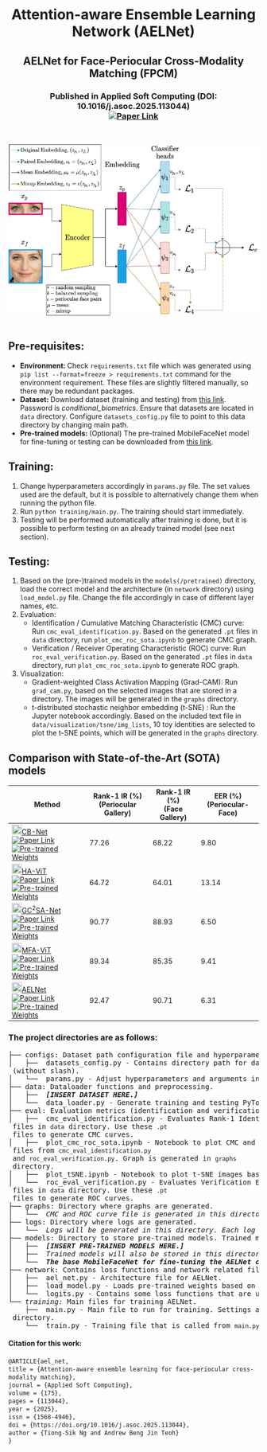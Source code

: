 <h1 align="center">
    Attention-aware Ensemble Learning Network (AELNet)
</h1>
<h2 align="center">
    AELNet for Face-Periocular Cross-Modality Matching (FPCM)   
</h2>
<h3 align="center">
    Published in Applied Soft Computing (DOI: 10.1016/j.asoc.2025.113044) </br>
    <a href="https://www.sciencedirect.com/science/article/pii/S1568494625003552"> <img src="https://img.shields.io/badge/paper-link-blue.svg" alt="Paper Link"> </a>
</h3>
<br/>

![Network Architecture](AEL_Net_Architecture.jpg?raw=true "AELNet")
<br/></br>

## Pre-requisites:
- <b>Environment: </b>Check `requirements.txt` file which was generated using `pip list --format=freeze > requirements.txt` command for the environment requirement. These files are slightly filtered manually, so there may be redundant packages.
- <b>Dataset: </b> Download dataset (training and testing) from [this link](https://www.dropbox.com/s/bfub8fmc44tvcxb/periocular_face_dataset.zip?dl=0). Password is _conditional\_biometrics_.
Ensure that datasets are located in `data` directory. Configure `datasets_config.py` file to point to this data directory by changing main path.
- <b>Pre-trained models: </b>(Optional) The pre-trained MobileFaceNet model for fine-tuning or testing can be downloaded from [this link](https://www.dropbox.com/scl/fi/l3k1h3tc12vy7puargfc3/MobileFaceNet_1024.pt?rlkey=m9zock9slmaivhij6sptjyzl6&st=jy9cb6oj&dl=0).

## Training: 
1. Change hyperparameters accordingly in `params.py` file. The set values used are the default, but it is possible to alternatively change them when running the python file.
2. Run `python training/main.py`. The training should start immediately.
3. Testing will be performed automatically after training is done, but it is possible to perform testing on an already trained model (see next section).

## Testing:
1. Based on the (pre-)trained models in the `models(/pretrained)` directory, load the correct model and the architecture (in `network` directory) using `load_model.py` file. Change the file accordingly in case of different layer names, etc.
2. Evaluation:
    * Identification / Cumulative Matching Characteristic (CMC) curve: Run `cmc_eval_identification.py`. Based on the generated `.pt` files in `data` directory, run `plot_cmc_roc_sota.ipynb` to generate CMC graph.
    * Verification / Receiver Operating Characteristic (ROC) curve: Run `roc_eval_verification.py`. Based on the generated `.pt` files in `data` directory, run `plot_cmc_roc_sota.ipynb` to generate ROC graph.
3. Visualization:
    * Gradient-weighted Class Activation Mapping (Grad-CAM): Run `grad_cam.py`, based on the selected images that are stored in a directory. The images will be generated in the `graphs` directory.
    * t-distributed stochastic neighbor embedding (t-SNE) : Run the Jupyter notebook accordingly. Based on the included text file in `data/visualization/tsne/img_lists`, 10 toy identities are selected to plot the t-SNE points, which will be generated in the `graphs` directory.

## Comparison with State-of-the-Art (SOTA) models

| Method | Rank-1 IR (%) <br> (Periocular Gallery) | Rank-1 IR (%) <br> (Face Gallery) | EER (%) <br> (Periocular-Face) |
| --- | --- | --- | --- |
| <a href="https://github.com/tiongsikng/cb_net" target="_blank" rel="noopener noreferrer"><img src="https://raw.githubusercontent.com/FortAwesome/Font-Awesome/6.x/svgs/brands/github.svg" width="20" height="20">CB-Net</a> <a href="https://ieeexplore.ieee.org/abstract/document/10201879"> <img src="https://img.shields.io/badge/paper-link-blue.svg" alt="Paper Link"> </a> <br> <a href="https://www.dropbox.com/scl/fo/h5tz21big39wd0dzc70ou/AOabrddckd5cKUF3R2p3jw0?rlkey=l8fksw4ekat5jzcgn66jft6n3&st=t1rayruv&dl=0"> <img src="https://img.shields.io/badge/pre--trained%20weights-8A2BE2" alt="Pre-trained Weights"> </a> | 77.26 | 68.22 | 9.80 |
| <a href="https://github.com/MIS-DevWorks/HA-ViT" target="_blank" rel="noopener noreferrer"><img src="https://raw.githubusercontent.com/FortAwesome/Font-Awesome/6.x/svgs/brands/github.svg" width="20" height="20">HA-ViT</a> <a href="https://ieeexplore.ieee.org/document/10068230"> <img src="https://img.shields.io/badge/paper-link-blue.svg" alt="Paper Link"> </a> <br> <a href="https://www.dropbox.com/scl/fo/crjb30rnxe95e6cdbolsk/AFT0bjj1-OzFuRTrictlAuQ?rlkey=rmpe6mriebl5l051pcfatog11&st=os5z2084&dl=0"> <img src="https://img.shields.io/badge/pre--trained%20weights-8A2BE2" alt="Pre-trained Weights"> </a> | 64.72 | 64.01 | 13.14 |
| <a href="https://github.com/tiongsikng/gc2sa_net" target="_blank" rel="noopener noreferrer"><img src="https://raw.githubusercontent.com/FortAwesome/Font-Awesome/6.x/svgs/brands/github.svg" width="20" height="20">GC<sup>2</sup>SA-Net</a> <a href="https://ieeexplore.ieee.org/document/10418204"> <img src="https://img.shields.io/badge/paper-link-blue.svg" alt="Paper Link"> </a> <br> <a href="https://www.dropbox.com/scl/fo/j7tfsk61jz6dch8hyl1hp/h?rlkey=b22nw4ff5kelu5ivti7ioy1mr&dl=0"> <img src="https://img.shields.io/badge/pre--trained%20weights-8A2BE2" alt="Pre-trained Weights"> </a> | 90.77 | 88.93 | 6.50 |
| <a href="https://github.com/MIS-DevWorks/FBR" target="_blank" rel="noopener noreferrer"><img src="https://raw.githubusercontent.com/FortAwesome/Font-Awesome/6.x/svgs/brands/github.svg" width="20" height="20">MFA-ViT</a> <a href="https://ieeexplore.ieee.org/document/10656777"> <img src="https://img.shields.io/badge/paper-link-blue.svg" alt="Paper Link"> </a> <br> <a href="https://www.dropbox.com/scl/fo/1guujtv39cpktxk6dknve/ADx9ow2FbTTRMLFGtoKU-yM?rlkey=ooxn4uzruiwrmmdo5izbjuzyn&st=25c1acfu&dl=0"> <img src="https://img.shields.io/badge/pre--trained%20weights-8A2BE2" alt="Pre-trained Weights"> </a> | 89.34 | 85.35 | 9.41 |
| <a href="https://github.com/tiongsikng/ael_net" target="_blank" rel="noopener noreferrer"><img src="https://raw.githubusercontent.com/FortAwesome/Font-Awesome/6.x/svgs/brands/github.svg" width="20" height="20">AELNet</a> <a href="https://www.sciencedirect.com/science/article/pii/S1568494625003552"> <img src="https://img.shields.io/badge/paper-link-blue.svg" alt="Paper Link"> </a> <br> <a href="https://www.dropbox.com/scl/fo/pwc3gnu6vggrtbfwk9vw1/AITjo9pNnqVs8HXfOY2tSGY?rlkey=qujqfhtadnvcxp00zr75nj10m&st=famfx1am&dl=0"> <img src="https://img.shields.io/badge/pre--trained%20weights-8A2BE2" alt="Pre-trained Weights"> </a> | 92.47 | 90.71 | 6.31 |

### The project directories are as follows:
<pre>
├── configs: Dataset path configuration file and hyperparameters.
│   ├──  datasets_config.py - Contains directory path for dataset files. Change 'main' in 'main_path' dictionary to point to dataset, e.g., <code>/home/ael_net/data</code> (without slash).
│   └──  params.py - Adjust hyperparameters and arguments in this file for training. 
├── data: Dataloader functions and preprocessing.
│   ├──  <i><b>[INSERT DATASET HERE.]</i></b>
│   └──  data_loader.py - Generate training and testing PyTorch dataloader. Adjust the augmentations etc. in this file. Batch size of data is also determined here, based on the values set in <code>params.py</code>.
├── eval: Evaluation metrics (identification and verification). Also contains CMC and ROC evaluations.
│   ├──  cmc_eval_identification.py - Evaluates Rank-1 Identification Rate (IR) and generates Cumulative Matching Characteristic (CMC) curve, which are saved as <code>.pt</code> files in <code>data</code> directory. Use these <code>.pt</code> files to generate CMC curves.
│   ├──  plot_cmc_roc_sota.ipynb - Notebook to plot CMC and ROC curves side-by-side, based on generated <code>.pt</code> files from <code>cmc_eval_identification.py</code> and <code>roc_eval_verification.py</code>. Graph is generated in <code>graphs</code> directory.
│   ├──  plot_tSNE.ipynb - Notebook to plot t-SNE images based on the 10 identities of periocular-face toy examples. Example of text file (which correlates to the image paths) are in <code>data/visualization/tsne/img_lists</code>.
│   └──  roc_eval_verification.py - Evaluates Verification Equal Error Rate (EER) and generates Receiver Operating Characteristic (ROC) curve, which are saved as <code>.pt</code> files in <code>data</code> directory. Use these <code>.pt</code> files to generate ROC curves.
├── graphs: Directory where graphs are generated.
│   └──  <i>CMC and ROC curve file is generated in this directory. Some evaluation images are also generated in this directory.</i>
├── logs: Directory where logs are generated.
│   └──  <i>Logs will be generated in this directory. Each log folder will contain backups of training files with network files and hyperparameters used.</i>
├── models: Directory to store pre-trained models. Trained models are also generated in this directory.
│   ├──  <i><b>[INSERT PRE-TRAINED MODELS HERE.]</i></b>
│   ├──  <i>Trained models will also be stored in this directory.</i>
│   └──  <i><b>The base MobileFaceNet for fine-tuning the AELNet can be downloaded in <a href="https://www.dropbox.com/scl/fi/l3k1h3tc12vy7puargfc3/MobileFaceNet_1024.pt?rlkey=m9zock9slmaivhij6sptjyzl6&e=1&st=jy9cb6oj&dl=0">this link</a>.</i></b>
├── network: Contains loss functions and network related files.
│   ├──  ael_net.py - Architecture file for AELNet.
│   ├──  load_model.py - Loads pre-trained weights based on a given model.
│   └──  logits.py - Contains some loss functions that are used.
└── <i>training:</i> Main files for training AELNet.
    ├──  main.py - Main file to run for training. Settings and hyperparameters are based on the files in <code>configs</code> directory.
    └──  train.py - Training file that is called from <code>main.py</code>. Gets batch of dataloader and contains criterion for loss back-propagation.
</pre>

#### Citation for this work:
```
@ARTICLE{ael_net,
title = {Attention-aware ensemble learning for face-periocular cross-modality matching},
journal = {Applied Soft Computing},
volume = {175},
pages = {113044},
year = {2025},
issn = {1568-4946},
doi = {https://doi.org/10.1016/j.asoc.2025.113044},
author = {Tiong-Sik Ng and Andrew Beng Jin Teoh}
}
```